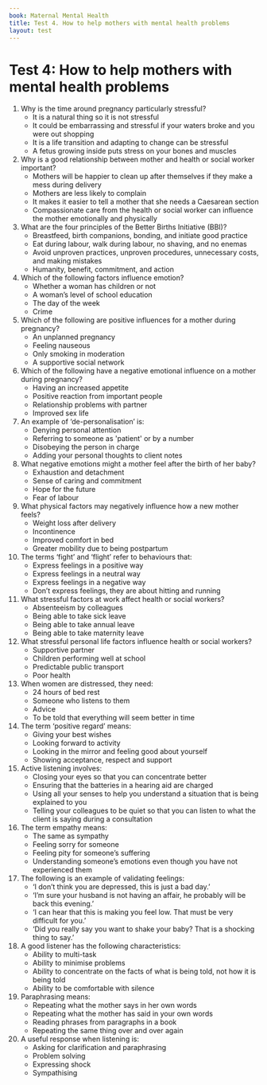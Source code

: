 ```yaml
---
book: Maternal Mental Health
title: Test 4. How to help mothers with mental health problems
layout: test
---
```


# Test 4: How to help mothers with mental health problems
 
1.	Why is the time around pregnancy particularly stressful?
	-	It is a natural thing so it is not stressful
	-	It could be embarrassing and stressful if your waters broke and you were out shopping
	+	It is a life transition and adapting to change can be stressful
	-	A fetus growing inside puts stress on your bones and muscles
2.	Why is a good relationship between mother and health or social worker important?
	-	Mothers will be happier to clean up after themselves if they make a mess during delivery
	-	Mothers are less likely to complain
	-	It makes it easier to tell a mother that she needs a Caesarean section
	+	Compassionate care from the health or social worker can influence the mother emotionally and physically
3.	What are the four principles of the Better Births Initiative (BBI)?
	-	Breastfeed, birth companions, bonding, and initiate good practice
	-	Eat during labour, walk during labour, no shaving, and no enemas
	-	Avoid unproven practices, unproven procedures, unnecessary costs, and making mistakes
	+	Humanity, benefit, commitment, and action
4.	Which of the following factors influence emotion?
	-	Whether a woman has children or not
	-	A woman’s level of school education
	-	The day of the week
	+	Crime
5.	Which of the following are positive influences for a mother during pregnancy?
	-	An unplanned pregnancy
	-	Feeling nauseous
	-	Only smoking in moderation
	+	A supportive social network
6.	Which of the following have a negative emotional influence on a mother during pregnancy?
	-	Having an increased appetite
	-	Positive reaction from important people
	+	Relationship problems with partner
	-	Improved sex life
7.	An example of ‘de-personalisation’ is:
	-	Denying personal attention
	+	Referring to someone as 'patient' or by a number
	-	Disobeying the person in charge
	-	Adding your personal thoughts to client notes
8.	What negative emotions might a mother feel after the birth of her baby?
	+	Exhaustion and detachment
	-	Sense of caring and commitment
	-	Hope for the future
	-	Fear of labour 
9.	What physical factors may negatively influence how a new mother feels?
	-	Weight loss after delivery
	+	Incontinence
	-	Improved comfort in bed
	-	Greater mobility due to being postpartum
10.	The terms ‘fight’ and ‘flight’ refer to behaviours that:
	-	Express feelings in a positive way
	-	Express feelings in a neutral way
	+	Express feelings in a negative way
	-	Don’t express feelings, they are about hitting and running
11.	What stressful factors at work affect health or social workers?
	+	Absenteeism by colleagues
	-	Being able to take sick leave
	-	Being able to take annual leave
	-	Being able to take maternity leave
12.	What stressful personal life factors influence health or social workers? 
	-	Supportive partner
	-	Children performing well at school
	-	Predictable public transport
	+	Poor health
13.	When women are distressed, they need:
	-	24 hours of bed rest
	+	Someone who listens to them
	-	Advice
	-	To be told that everything will seem better in time
14.	The term ‘positive regard’ means:
	-	Giving your best wishes
	-	Looking forward to activity
	-	Looking in the mirror and feeling good about yourself
	+	Showing acceptance, respect and support
15.	Active listening involves:
	-	Closing your eyes so that you can concentrate better
	-	Ensuring that the batteries in a hearing aid are charged
	+	Using all your senses to help you understand a situation that is being explained to you
	-	Telling your colleagues to be quiet so that you can listen to what the client is saying during a consultation
16.	The term empathy means:
	-	The same as sympathy
	-	Feeling sorry for someone
	-	Feeling pity for someone’s suffering
	+	Understanding someone’s emotions even though you have not experienced them 
17.	The following is an example of validating feelings:
	-	‘I don’t think you are depressed, this is just a bad day.’
	-	‘I’m sure your husband is not having an affair, he probably will be back this evening.’
	+	‘I can hear that this is making you feel low. That must be very difficult for you.’
	-	‘Did you really say you want to shake your baby? That is a shocking thing to say.’
18.	A good listener has the following characteristics:
	-	Ability to multi-task
	-	Ability to minimise problems
	-	Ability to concentrate on the facts of what is being told, not how it is being told
	+	Ability to be comfortable with silence
19.	Paraphrasing means:
	-	Repeating what the mother says in her own words
	+	Repeating what the mother has said in your own words
	-	Reading phrases from paragraphs in a book
	-	Repeating the same thing over and over again
20.	A useful response when listening is:
	+	Asking for clarification and paraphrasing
	-	Problem solving
	-	Expressing shock
	-	Sympathising
